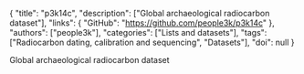 {
  "title": "p3k14c",
  "description": ["Global archaeological radiocarbon dataset"],
  "links": {
    "GitHub": "https://github.com/people3k/p3k14c"
  },
  "authors": ["people3k"],
  "categories": ["Lists and datasets"],
  "tags": ["Radiocarbon dating, calibration and sequencing", "Datasets"],
  "doi": null
}

<!-- Generated by csv2md.R – do not edit by hand -->

Global archaeological radiocarbon dataset